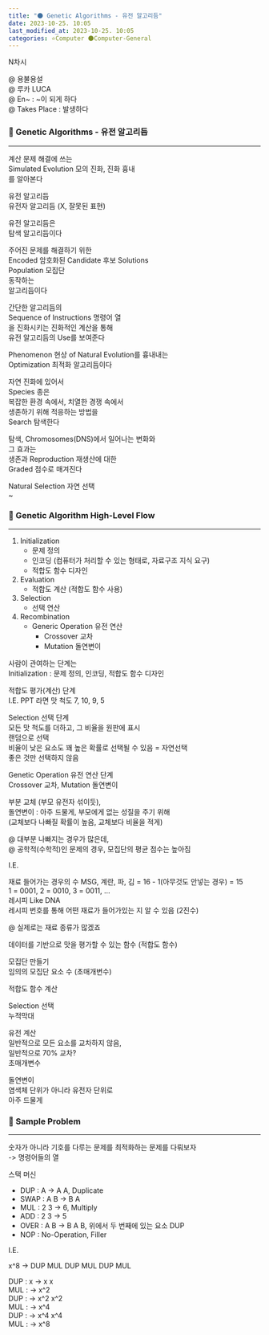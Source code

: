 ```yaml
---
title: "🌑 Genetic Algorithms - 유전 알고리듬"
date: 2023-10-25. 10:05
last_modified_at: 2023-10-25. 10:05
categories: ⭐Computer 🌑Computer-General
---
```


N차시  

@ 용불용설  
@ 루카 LUCA  
@ En~ : ~이 되게 하다  
@ Takes Place : 발생하다  

### 💫 Genetic Algorithms - 유전 알고리듬

---

계산 문제 해결에 쓰는  
Simulated Evolution 모의 진화, 진화 흉내  
를 알아본다  

유전 알고리듬  
유전자 알고리듬 (X, 잘못된 표현)  

유전 알고리듬은  
탐색 알고리듬이다  

주어진 문제를 해결하기 위한  
Encoded 암호화된 Candidate 후보 Solutions  
Population 모집단  
동작하는  
알고리듬이다  

간단한 알고리듬의  
Sequence of Instructions 명령어 열  
을 진화시키는 진화적인 계산을 통해  
유전 알고리듬의 Use를 보여준다  

Phenomenon 현상 of Natural Evolution를 흉내내는  
Optimization 최적화 알고리듬이다  

자연 진화에 있어서  
Species 종은  
복잡한 환경 속에서, 치열한 경쟁 속에서  
생존하기 위해 적응하는 방법을  
Search 탐색한다  

탐색, Chromosomes(DNS)에서 일어나는 변화와  
그 효과는  
생존과 Reproduction 재생산에 대한  
Graded 점수로 매겨진다  

Natural Selection 자연 선택  
~  

### 💫 Genetic Algorithm High-Level Flow

---

1. Initialization
   - 문제 정의
   - 인코딩 (컴퓨터가 처리할 수 있는 형태로, 자료구조 지식 요구)
   - 적합도 함수 디자인
2. Evaluation
   - 적합도 계산 (적합도 함수 사용)
3. Selection
   - 선택 연산
4. Recombination
   - Generic Operation 유전 연산
     - Crossover 교차
     - Mutation 돌연변이

사람이 관여하는 단계는  
Initialization : 문제 정의, 인코딩, 적합도 함수 디자인  

적합도 평가(계산) 단계  
I.E. PPT 라면 맛 척도 7, 10, 9, 5  

Selection 선택 단계  
모든 맛 척도를 더하고, 그 비율을 원판에 표시  
랜덤으로 선택  
비율이 낮은 요소도 꽤 높은 확률로 선택될 수 있음 = 자연선택  
좋은 것만 선택하지 않음  

Genetic Operation 유전 연산 단계  
Crossover 교차, Mutation 돌연변이  

부분 교체 (부모 유전자 섞이듯),  
돌연변이 : 아주 드물게, 부모에게 없는 성질을 주기 위해  
(교체보다 나빠질 확률이 높음, 교체보다 비율을 적게)  

@ 대부분 나빠지는 경우가 많은데,  
@ 공학적(수학적)인 문제의 경우, 모집단의 평균 점수는 높아짐  

I.E.  

재료 들어가는 경우의 수
MSG, 계란, 파, 김 = 16 - 1(아무것도 안넣는 경우) = 15  
1 = 0001, 2 = 0010, 3 = 0011, ...  
레시피 Like DNA  
레시피 번호를 통해 어떤 재료가 들어가있는 지 알 수 있음 (2진수)  

@ 실제로는 재료 종류가 많겠죠  

데이터를 기반으로 맛을 평가할 수 있는 함수 (적합도 함수)  

모집단 만들기  
임의의 모집단 요소 수 (초매개변수)  

적합도 함수 계산  

Selection 선택  
누적막대  

유전 계산  
일반적으로 모든 요소를 교차하지 않음,  
일반적으로 70% 교차?  
초매개변수  

돌연변이  
염색체 단위가 아니라 유전자 단위로  
아주 드물게  

### 💫 Sample Problem

---

숫자가 아니라 기호를 다루는 문제를 최적화하는 문제를 다뤄보자  
-> 명령어들의 열  

스택 머신  

- DUP : A -> A A, Duplicate
- SWAP : A B -> B A
- MUL : 2 3 -> 6, Multiply
- ADD : 2 3 -> 5
- OVER : A B -> B A B, 위에서 두 번째에 있는 요소 DUP
- NOP : No-Operation, Filler

I.E.  

x^8 -> DUP MUL DUP MUL DUP MUL  

DUP : x -> x x  
MUL : -> x^2  
DUP : -> x^2 x^2  
MUL : -> x^4  
DUP : -> x^4 x^4  
MUL : -> x^8  
